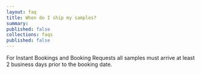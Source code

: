 ```yaml
---
layout: faq
title: When do I ship my samples?
summary:
published: false
collections: faqs
published: false
---
```


For Instant Bookings and Booking Requests all samples must arrive at least 2 business days prior to the booking date.
